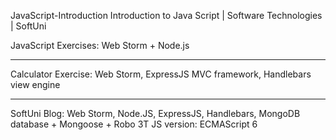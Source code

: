 JavaScript-Introduction
Introduction to Java Script | Software Technologies | SoftUni

JavaScript Exercises: Web Storm + Node.js

***

Calculator Exercise: Web Storm, ExpressJS MVC framework, Handlebars view engine

***

SoftUni Blog: Web Storm, Node.JS, ExpressJS, Handlebars, MongoDB database + Mongoose + Robo 3T
JS version: ECMAScript 6